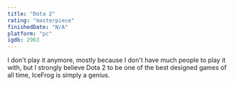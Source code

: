 ```yaml
---
title: "Dota 2"
rating: "masterpiece"
finishedDate: "N/A"
platform: "pc"
igdb: 2963
---
```


I don't play it anymore, mostly because I don't have much people to play it with, but I strongly believe Dota 2 to be one of the best designed games of all time, IceFrog is simply a genius.
